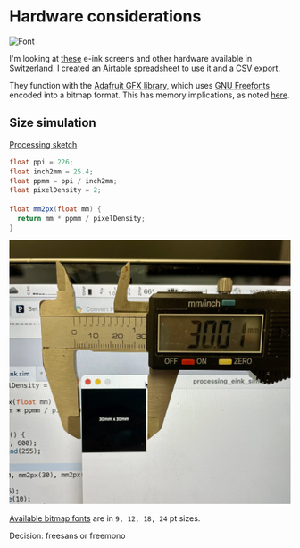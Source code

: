 # Hardware considerations
![Font](https://cdn-learn.adafruit.com/guides/cropped_images/000/000/071/medium640/char.png?1534965453)

I'm looking at [these](https://www.bastelgarage.ch/bauteile/displays/e-ink-epapers-display?limit=100) e-ink screens and other hardware available in Switzerland. I created an [Airtable spreadsheet](https://airtable.com/shr6Nev4DOkmD801Z) to use it and a [CSV export](./object/2022-eink-shopping.csv).

They function with the [Adafruit GFX library](https://learn.adafruit.com/adafruit-gfx-graphics-library), which uses [GNU Freefonts](https://www.gnu.org/software/freefont/) encoded into a bitmap format. This has memory implications, as noted [here](https://learn.adafruit.com/adafruit-gfx-graphics-library/using-fonts).

## Size simulation
[Processing sketch](/code/processing_eink_sim/processing_eink_sim.pde) 
``` java
float ppi = 226;
float inch2mm = 25.4;
float ppmm = ppi / inch2mm;
float pixelDensity = 2;

float mm2px(float mm) {
  return mm * ppmm / pixelDensity;
}
```

![Real world size simulation](./img/2022-12-05-size-sim.webp)

[Available bitmap fonts](https://learn.adafruit.com/adafruit-gfx-graphics-library/using-fonts) are in `9, 12, 18, 24` pt sizes.

Decision: freesans or freemono